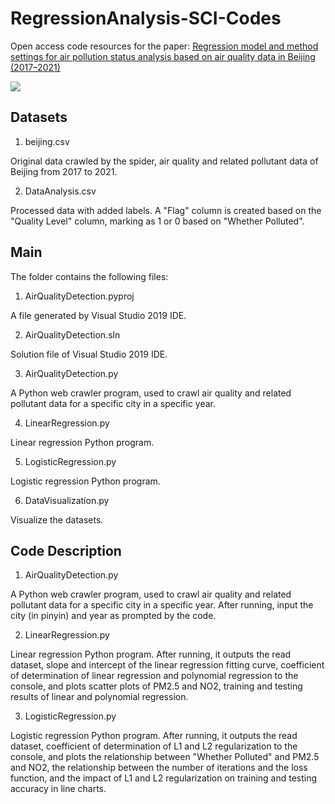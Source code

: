 # RegressionAnalysis-SCI-Codes
Open access code resources for the paper: [Regression model and method settings for air pollution status analysis based on air quality data in Beijing (2017–2021)](https://link.springer.com/article/10.1007/s41060-023-00415-7)

<img src='fig/Fig1.tif'>

## Datasets

1. beijing.csv

  Original data crawled by the spider, air quality and related pollutant data of Beijing from 2017 to 2021.

2. DataAnalysis.csv

  Processed data with added labels. A "Flag" column is created based on the "Quality Level" column, marking as 1 or 0 based on "Whether Polluted".


## Main
The folder contains the following files:

1. AirQualityDetection.pyproj

  A file generated by Visual Studio 2019 IDE.

2. AirQualityDetection.sln

  Solution file of Visual Studio 2019 IDE.

3. AirQualityDetection.py

  A Python web crawler program, used to crawl air quality and related pollutant data for a specific city in a specific year.

4. LinearRegression.py

  Linear regression Python program.

5. LogisticRegression.py

  Logistic regression Python program.

6. DataVisualization.py

  Visualize the datasets.

## Code Description
1. AirQualityDetection.py

  A Python web crawler program, used to crawl air quality and related pollutant data for a specific city in a specific year. After running, input the city (in pinyin) and year as prompted by the code.

2. LinearRegression.py

  Linear regression Python program. After running, it outputs the read dataset, slope and intercept of the linear regression fitting curve, coefficient of determination of linear regression and polynomial regression to the console, and plots scatter plots of PM2.5 and NO2, training and testing results of linear and polynomial regression.

3. LogisticRegression.py

Logistic regression Python program. After running, it outputs the read dataset, coefficient of determination of L1 and L2 regularization to the console, and plots the relationship between "Whether Polluted" and PM2.5 and NO2, the relationship between the number of iterations and the loss function, and the impact of L1 and L2 regularization on training and testing accuracy in line charts.
